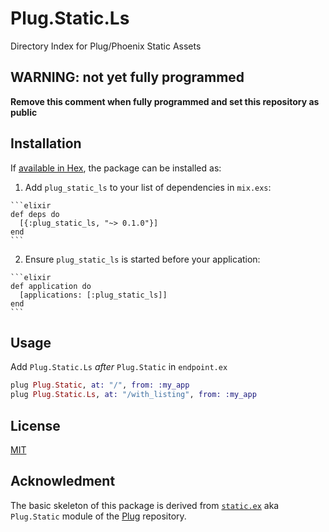# Plug.Static.Ls

Directory Index for Plug/Phoenix Static Assets

## WARNING: not yet fully programmed

__Remove this comment when fully programmed and set this repository as public__

## Installation

If [available in Hex](https://hex.pm/docs/publish), the package can be installed as:

  1. Add `plug_static_ls` to your list of dependencies in `mix.exs`:

    ```elixir
    def deps do
      [{:plug_static_ls, "~> 0.1.0"}]
    end
    ```

  2. Ensure `plug_static_ls` is started before your application:

    ```elixir
    def application do
      [applications: [:plug_static_ls]]
    end
    ```

## Usage

Add `Plug.Static.Ls` *after* `Plug.Static` in `endpoint.ex`

```Elixir
plug Plug.Static, at: "/", from: :my_app
plug Plug.Static.Ls, at: "/with_listing", from: :my_app
```

## License

[MIT](https://jj1bdx.mit-license.org/)

## Acknowledment

The basic skeleton of this package is derived from
[`static.ex`](https://github.com/elixir-lang/plug/blob/master/lib/plug/static.ex)
aka `Plug.Static` module of the [Plug](https://github.com/elixir-lang/plug) repository.
